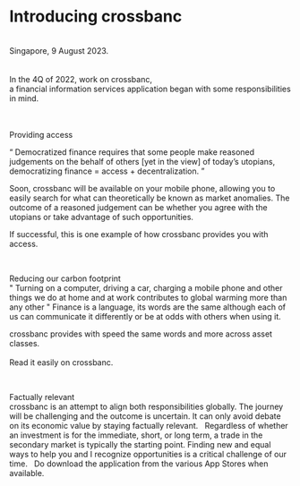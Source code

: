 # Introducing crossbanc
</br>
Singapore, 9 August 2023.
</br>
</br>
</br>
In the 4Q of 2022, work on crossbanc, 
</br>
a financial information services application began with some responsibilities in mind.
</br>
</br>
</br>

Providing access
</br>
<p>
“ Democratized finance requires that some people make reasoned judgements on the behalf of others [yet in the view] of today’s utopians, 
democratizing finance = access + decentralization. ”

Soon, crossbanc will be available on your mobile phone, allowing you to easily search for what can theoretically be known as market anomalies. 
The outcome of a reasoned judgement can be whether you agree with the utopians or take advantage of such opportunities. 

If successful, this is one example of how crossbanc provides you with access.
</p>
</br>
<p>
Reducing our carbon footprint
</br>
" Turning on a computer, driving a car, charging a mobile phone and other things we do at home and at work contributes to global warming more than any other " 
Finance is a language, its words are the same although each of us can communicate it differently or be at odds with others when using it. 

crossbanc provides with speed the same words and more across asset classes. 
</br>
</br>
Read it easily on crossbanc.
</p>
</br>
<p>
Factually relevant
</br>
crossbanc is an attempt to align both responsibilities globally. The journey will be challenging and the outcome is uncertain. 
It can only avoid debate on its economic value by staying factually relevant.
&nbsp;
Regardless of whether an investment is for the immediate, short, or long term, a trade in the secondary market is typically the starting point.
Finding new and equal ways to help you and I recognize opportunities is a critical challenge of our time. 
&nbsp;
Do download the application from the various App Stores when available.
</p>
